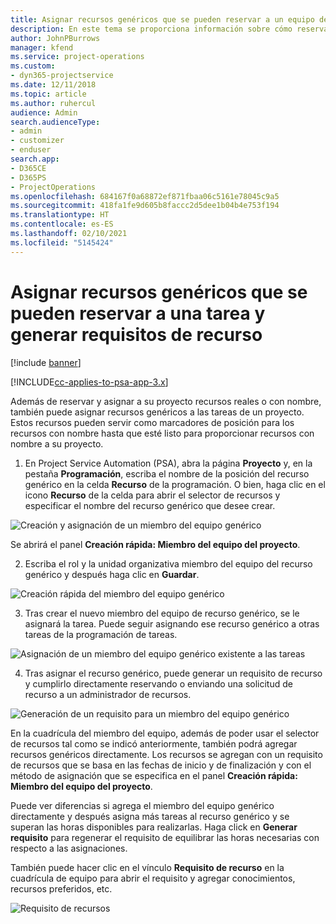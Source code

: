 ```yaml
---
title: Asignar recursos genéricos que se pueden reservar a un equipo de proyecto y tareas
description: En este tema se proporciona información sobre cómo reservar recursos genéricos para equipos de proyectos y tareas.
author: JohnPBurrows
manager: kfend
ms.service: project-operations
ms.custom:
- dyn365-projectservice
ms.date: 12/11/2018
ms.topic: article
ms.author: ruhercul
audience: Admin
search.audienceType:
- admin
- customizer
- enduser
search.app:
- D365CE
- D365PS
- ProjectOperations
ms.openlocfilehash: 684167f0a68872ef871fbaa06c5161e78045c9a5
ms.sourcegitcommit: 418fa1fe9d605b8faccc2d5dee1b04b4e753f194
ms.translationtype: HT
ms.contentlocale: es-ES
ms.lasthandoff: 02/10/2021
ms.locfileid: "5145424"
---
```

# <a name="assign-generic-bookable-resources-to-a-task-and-generate-resource-requirements"></a>Asignar recursos genéricos que se pueden reservar a una tarea y generar requisitos de recurso 

[!include [banner](../includes/psa-now-project-operations.md)]

[!INCLUDE[cc-applies-to-psa-app-3.x](../includes/cc-applies-to-psa-app-3x.md)]

Además de reservar y asignar a su proyecto recursos reales o con nombre, también puede asignar recursos genéricos a las tareas de un proyecto. Estos recursos pueden servir como marcadores de posición para los recursos con nombre hasta que esté listo para proporcionar recursos con nombre a su proyecto. 

1. En Project Service Automation (PSA), abra la página **Proyecto** y, en la pestaña **Programación**, escriba el nombre de la posición del recurso genérico en la celda **Recurso** de la programación. O bien, haga clic en el icono **Recurso** de la celda para abrir el selector de recursos y especificar el nombre del recurso genérico que desee crear.

![Creación y asignación de un miembro del equipo genérico](media/RM-how-to-9.png)

Se abrirá el panel **Creación rápida: Miembro del equipo del proyecto**. 

2. Escriba el rol y la unidad organizativa miembro del equipo del recurso genérico y después haga clic en **Guardar**.

![Creación rápida del miembro del equipo genérico](media/RM-how-to-10.png)

3. Tras crear el nuevo miembro del equipo de recurso genérico, se le asignará la tarea. Puede seguir asignando ese recurso genérico a otras tareas de la programación de tareas.

![Asignación de un miembro del equipo genérico existente a las tareas](media/RM-how-to-11.png)

4. Tras asignar el recurso genérico, puede generar un requisito de recurso y cumplirlo directamente reservando o enviando una solicitud de recurso a un administrador de recursos.

![Generación de un requisito para un miembro del equipo genérico](media/RM-how-to-12.png)

En la cuadrícula del miembro del equipo, además de poder usar el selector de recursos tal como se indicó anteriormente, también podrá agregar recursos genéricos directamente. Los recursos se agregan con un requisito de recursos que se basa en las fechas de inicio y de finalización y con el método de asignación que se especifica en el panel **Creación rápida: Miembro del equipo del proyecto**.

Puede ver diferencias si agrega el miembro del equipo genérico directamente y después asigna más tareas al recurso genérico y se superan las horas disponibles para realizarlas. Haga click en **Generar requisito** para regenerar el requisito de equilibrar las horas necesarias con respecto a las asignaciones.

También puede hacer clic en el vínculo **Requisito de recurso** en la cuadrícula de equipo para abrir el requisito y agregar conocimientos, recursos preferidos, etc.

![Requisito de recursos](media/RM-how-to-13.png)

